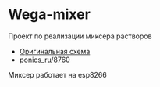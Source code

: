 # Wega-mixer

Проект по  реализации миксера растворов

* [Оригинальная схема](scheme_original.pdf)
* [ponics_ru/8760](https://t.me/ponics_ru/87060)

Миксер работает на esp8266
